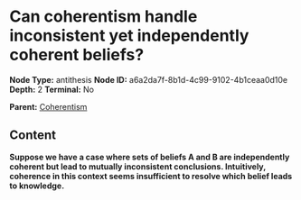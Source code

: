 # Can coherentism handle inconsistent yet independently coherent beliefs?

**Node Type:** antithesis
**Node ID:** a6a2da7f-8b1d-4c99-9102-4b1ceaa0d10e
**Depth:** 2
**Terminal:** No

**Parent:** [Coherentism](coherentism.md)

## Content

**Suppose we have a case where sets of beliefs A and B are independently coherent but lead to mutually inconsistent conclusions. Intuitively, coherence in this context seems insufficient to resolve which belief leads to knowledge.**
